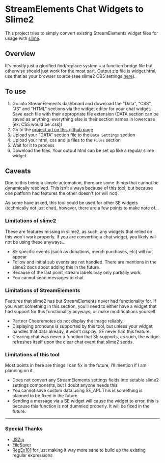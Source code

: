 # StreamElements Chat Widgets to Slime2

This project tries to simply convert existing StreamElements widget files for usage with [slime](https://slime2.stream/).

## Overview

It's mostly just a glorified find/replace system + a function bridge file but otherwise should just work for the most part.
Output zip file is widget.html, use that as your browser source (see slime2 OBS settings [here](https://forums.slime2.stream/resources/widget-setup.3/)).

## To use

1. Go into StreamElements dashboard and download the "Data", "CSS", "JS" and "HTML" sections via the widget editor for your chat widget. Save each file with their appropriate file extension (DATA section can be saved as anything, everything else is their section names in lowercase [ex: CSS would be .css])
2. Go to the [project url on this github page](https://socksthewolf.github.io/SEChatToSlime/).
3. Upload your "DATA" section file to the `Data Settings` section
4. Upload your html, css and js files to the `Files` section
5. Wait for it to process
6. Download the files. Your output html can be set up like a regular slime widget.

## Caveats
Due to this being a simple automation, there are some things that cannot be dynamically resolved.
This isn't always because of this tool, but because one platform had features the other doesn't (or will not).

As some have asked, this tool could be used for other SE widgets (technically not just chat), however, there are a few points to make note of...

### Limitations of slime2
These are features missing in slime2, as such, any widgets that relied on this won't work properly.
If you are converting a chat widget, you likely will not be using these anyways...

* SE specific events (such as donations, merch purchases, etc) will not appear
* Follow and initial sub events are not handled. There are mentions in the slime2 docs about adding this in the future.
* Because of the last point, stream labels may only partially work.
* You cannot send messages to chat.

### Limitations of StreamElements
Features that slime2 has but StreamElements never had functionality for.
If you want something in this section, you'll need to either have a widget that had support for this functionality anyways, or make modifications yourself.

* Partner Cheeremotes do not display the image reliably.
* Displaying pronouns is supported by this tool, but unless your widget handles that data already, it won't display. SE never had this feature.
* Clearing chat was never a function that SE supports, as such, the widget refreshes itself upon the clear chat event that slime2 sends.

### Limitations of this tool
Most points in here are things I can fix in the future, I'll mention if I am planning on it.

* Does not convert any StreamElements settings fields into setable slime2 settings components, but I doubt anyone needs this
* You cannot save custom data using SE_API. This is something is planned to be fixed in the future.
* Sending a message via a SE widget will cause the widget to error, this is because this function is not dummied properly. It will be fixed in the future.

---

### Special Thanks

* [JSZip](https://stuk.github.io/jszip/)
* [FileSaver](https://github.com/eligrey/FileSaver.js/)
* [RegEx101](https://regex101.com/) for just making it way more sane to build up the existing regular expressions
